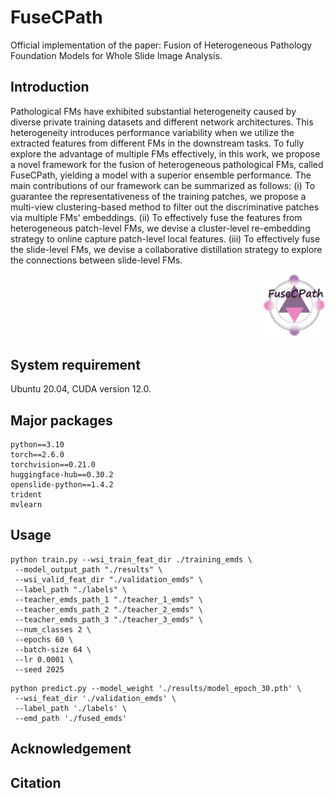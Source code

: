 # FuseCPath
Official implementation of the paper: Fusion of Heterogeneous Pathology Foundation Models for Whole Slide Image Analysis.

## Introduction
Pathological FMs have exhibited substantial heterogeneity caused by diverse private training datasets and different network architectures. This heterogeneity introduces performance variability when we utilize the extracted features from different FMs in the downstream tasks. To fully explore the advantage of multiple FMs effectively, in this work, we propose a novel framework for the fusion of heterogeneous pathological FMs, called FuseCPath, yielding a model with a superior ensemble performance. The main contributions of our framework can be summarized as follows: (i) To guarantee the representativeness of the training patches, we propose a multi-view clustering-based method to filter out the discriminative patches via multiple FMs' embeddings. (ii) To effectively fuse the features from heterogeneous patch-level FMs, we devise a cluster-level re-embedding strategy to online capture patch-level local features. (iii) To effectively fuse the slide-level FMs, we devise a collaborative distillation strategy to explore the connections between slide-level FMs. 
<p align="right">
  <img src="assets/FuseCPath_logo.png" width="100">
</p>

## System requirement
Ubuntu 20.04, CUDA version 12.0. <br>

## Major packages
```
python==3.10
torch==2.6.0
torchvision==0.21.0
huggingface-hub==0.30.2
openslide-python==1.4.2
trident
mvlearn
```

## Usage
```
python train.py --wsi_train_feat_dir ./training_emds \
 --model_output_path "./results" \
 --wsi_valid_feat_dir "./validation_emds" \
 --label_path "./labels" \
 --teacher_emds_path_1 "./teacher_1_emds" \
 --teacher_emds_path_2 "./teacher_2_emds" \
 --teacher_emds_path_3 "./teacher_3_emds" \
 --num_classes 2 \
 --epochs 60 \
 --batch-size 64 \
 --lr 0.0001 \
 --seed 2025
```

```
python predict.py --model_weight './results/model_epoch_30.pth' \
 --wsi_feat_dir './validation_emds' \
 --label_path './labels' \
 --emd_path './fused_emds'
```

## Acknowledgement

## Citation

